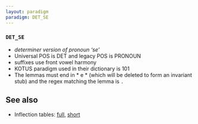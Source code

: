 ```yaml
---
layout: paradigm
paradigm: DET_SE
---
```

### ` DET_SE `

* _determiner version of pronoun ‘se’_
* Universal POS is DET and legacy POS is PRONOUN
* suffixes use front vowel harmony
* KOTUS paradigm used in their dictionary is 101
* The lemmas must end in * e * (which will be deleted to form an invariant stub) and the regex matching the lemma is ` . `

## See also

* Inflection tables: [full](gen/S/se.html), [short](gen/S/se_wikt.html)


